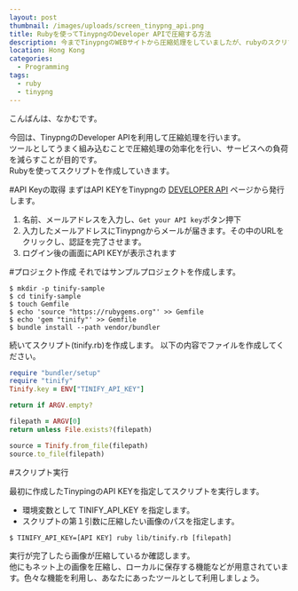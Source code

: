 ```yaml
---
layout: post
thumbnail: /images/uploads/screen_tinypng_api.png
title: Rubyを使ってTinypngのDeveloper APIで圧縮する方法
description: 今までTinypngのWEBサイトから圧縮処理をしていましたが、rubyのスクリプトに変更
location: Hong Kong
categories:
  - Programming
tags:
  - ruby
  - tinypng
---
```

こんばんは、なかむです。

今回は、TinypngのDeveloper APIを利用して圧縮処理を行います。  
ツールとしてうまく組み込むことで圧縮処理の効率化を行い、サービスへの負荷を減らすことが目的です。  
Rubyを使ってスクリプトを作成していきます。

#API Keyの取得
まずはAPI KEYをTinypngの [DEVELOPER API](https://tinypng.com/developers) ページから発行します。

1. 名前、メールアドレスを入力し、`Get your API key`ボタン押下
2. 入力したメールアドレスにTinypngからメールが届きます。その中のURLをクリックし、認証を完了させます。
3. ログイン後の画面にAPI KEYが表示されます

#プロジェクト作成
それではサンプルプロジェクトを作成します。

```
$ mkdir -p tinify-sample
$ cd tinify-sample
$ touch Gemfile
$ echo 'source "https://rubygems.org"' >> Gemfile
$ echo 'gem "tinify"' >> Gemfile
$ bundle install --path vendor/bundler
```

続いてスクリプト(tinify.rb)を作成します。
以下の内容でファイルを作成してください。

```tinify.rb
require "bundler/setup"
require "tinify"
Tinify.key = ENV["TINIFY_API_KEY"]

return if ARGV.empty?

filepath = ARGV[0]
return unless File.exists?(filepath)

source = Tinify.from_file(filepath)
source.to_file(filepath)
```

#スクリプト実行

最初に作成したTinypingのAPI KEYを指定してスクリプトを実行します。

* 環境変数として TINIFY_API_KEY を指定します。
* スクリプトの第１引数に圧縮したい画像のパスを指定します。


```
$ TINIFY_API_KEY=[API KEY] ruby lib/tinify.rb [filepath]
```

実行が完了したら画像が圧縮しているか確認します。  
他にもネット上の画像を圧縮し、ローカルに保存する機能などが用意されています。色々な機能を利用し、あなたにあったツールとして利用しましょう。
